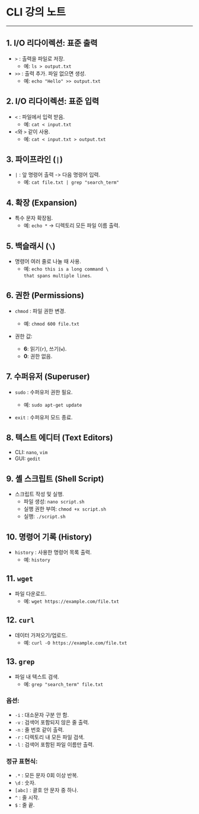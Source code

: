 # CLI 강의 노트

---

## 1. I/O 리다이렉션: 표준 출력
- `>` : 출력을 파일로 저장.
  - 예: `ls > output.txt`  
- `>>` : 출력 추가. 파일 없으면 생성.
  - 예: `echo "Hello" >> output.txt`



## 2. I/O 리다이렉션: 표준 입력
- `<` : 파일에서 입력 받음.
  - 예: `cat < input.txt`
- `<`와 `>` 같이 사용.
  - 예: `cat < input.txt > output.txt`



## 3. 파이프라인 (`|`)
- `|` : 앞 명령어 출력 -> 다음 명령어 입력.
  - 예: `cat file.txt | grep "search_term"`



## 4. 확장 (Expansion)
- 특수 문자 확장됨.
  - 예: `echo *` → 디렉토리 모든 파일 이름 출력.



## 5. 백슬래시 (`\`)
- 명령어 여러 줄로 나눌 때 사용.
  - 예: `echo this is a long command \`  
    `that spans multiple lines`.



## 6. 권한 (Permissions)
- `chmod` : 파일 권한 변경.
  - 예: `chmod 600 file.txt`
  
- 권한 값:
  - **6**: 읽기(`r`), 쓰기(`w`).
  - **0**: 권한 없음.



## 7. 수퍼유저 (Superuser)
- `sudo` : 수퍼유저 권한 필요.
  - 예: `sudo apt-get update`
  
- `exit` : 수퍼유저 모드 종료.



## 8. 텍스트 에디터 (Text Editors)
- CLI: `nano`, `vim`  
- GUI: `gedit`



## 9. 셸 스크립트 (Shell Script)
- 스크립트 작성 및 실행.
  - 파일 생성: `nano script.sh`
  - 실행 권한 부여: `chmod +x script.sh`
  - 실행: `./script.sh`



## 10. 명령어 기록 (History)
- `history` : 사용한 명령어 목록 출력.
  - 예: `history`



## 11. `wget`
- 파일 다운로드.
  - 예: `wget https://example.com/file.txt`



## 12. `curl`
- 데이터 가져오기/업로드.
  - 예: `curl -O https://example.com/file.txt`



## 13. `grep`
- 파일 내 텍스트 검색.
  - 예: `grep "search_term" file.txt`

### 옵션:
- `-i` : 대소문자 구분 안 함.
- `-v` : 검색어 포함되지 않은 줄 출력.
- `-n` : 줄 번호 같이 출력.
- `-r` : 디렉토리 내 모든 파일 검색.
- `-l` : 검색어 포함된 파일 이름만 출력.

### 정규 표현식:
- `.*` : 모든 문자 0회 이상 반복.
- `\d` : 숫자.
- `[abc]` : 괄호 안 문자 중 하나.
- `^` : 줄 시작.
- `$` : 줄 끝.

